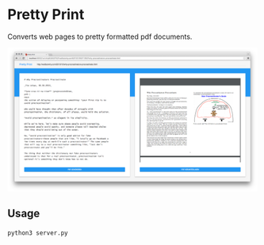 # Pretty Print

Converts web pages to pretty formatted pdf documents.

![Screenshot](screenshot.png)


## Usage

```sh
python3 server.py
```
